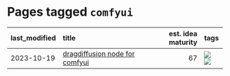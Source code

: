 # Pages tagged `comfyui`

|last_modified|title|est. idea maturity|tags
|:---|:---|---:|:---|
|2023-10-19|[dragdiffusion node for comfyui](../comfyui_dragdiffusion.md)|67|[![](https://img.shields.io/badge/tag-comfyui-e54ba1)](../tags/comfyui.md) [![](https://img.shields.io/badge/tag-tooling-fe4dc)](../tags/tooling.md)|